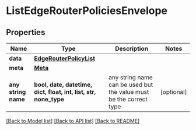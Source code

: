 # ListEdgeRouterPoliciesEnvelope


## Properties
Name | Type | Description | Notes
------------ | ------------- | ------------- | -------------
**data** | [**EdgeRouterPolicyList**](EdgeRouterPolicyList.md) |  | 
**meta** | [**Meta**](Meta.md) |  | 
**any string name** | **bool, date, datetime, dict, float, int, list, str, none_type** | any string name can be used but the value must be the correct type | [optional]

[[Back to Model list]](../README.md#documentation-for-models) [[Back to API list]](../README.md#documentation-for-api-endpoints) [[Back to README]](../README.md)


